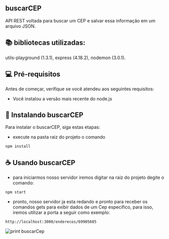 ## buscarCEP
API REST voltada para buscar um CEP e salvar essa informação em um arquivo JSON.

## 📚 bibliotecas utilizadas: 

utils-playground (1.3.1), express (4.18.2), nodemon (3.0.1).

## 💻 Pré-requisitos

Antes de começar, verifique se você atendeu aos seguintes requisitos:
* Você instalou a versão mais recente do node.js

## 🚀 Instalando buscarCEP

Para instalar o buscarCEP, siga estas etapas:

* execute na pasta raiz do projeto o comando
```
npm install
```

## ☕ Usando buscarCEP

* para iniciarmos nosso servidor iremos digitar na raiz do projeto degite o comando:
```
npm start
```
* pronto, nosso servidor ja esta redando e pronto para receber os comandos gets para exibir dados de um Cep especifico, para isso, iremos utilizar a porta a seguir como exemplo:
```
http://localhost:3000/enderecos/69905605
```
![print buscarCep](https://github.com/felipe12barreto/buscarCEP/assets/28416431/9802c69d-ed42-4630-8174-e02678dd0a39)
